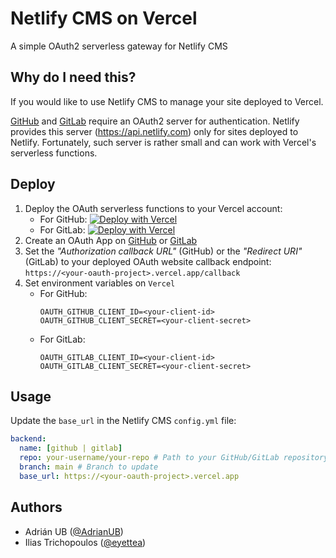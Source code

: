 # Netlify CMS on Vercel

A simple OAuth2 serverless gateway for Netlify CMS

## Why do I need this?

If you would like to use Netlify CMS to manage your site deployed to Vercel.

[GitHub](https://github.com) and [GitLab](https://gitlab.com) require an OAuth2 server for authentication. Netlify provides this server (https://api.netlify.com) only for sites deployed to Netlify. Fortunately, such server is rather small and can work with Vercel's serverless functions.

## Deploy

1. Deploy the OAuth serverless functions to your Vercel account:
   - For GitHub: [![Deploy with Vercel](https://vercel.com/button)](https://vercel.com/new/clone?repository-url=https%3A%2F%2Fgithub.com%2Fnop33%2Fnetlify-cms-oauth&env=OAUTH_GITHUB_CLIENT_ID,OAUTH_GITHUB_CLIENT_SECRET&envDescription=GitHub%20OAuth%20application%20env%20variables&envLink=https%3A%2F%2Fdocs.github.com%2Fen%2Fdevelopers%2Fapps%2Fbuilding-oauth-apps%2Fcreating-an-oauth-app&project-name=netlify-cms-oauth&repo-name=netlify-cms-oauth)
   - For GitLab: [![Deploy with Vercel](https://vercel.com/button)](https://vercel.com/new/clone?repository-url=https%3A%2F%2Fgithub.com%2Fnop33%2Fnetlify-cms-oauth&env=OAUTH_GITLAB_CLIENT_ID,OAUTH_GITLAB_CLIENT_SECRET&envDescription=GitLab%20OAuth%20application%20env%20variables&envLink=https%3A%2F%2Fdocs.gitlab.com%2Fee%2Fintegration%2Foauth_provider.html&project-name=netlify-cms-oauth&repo-name=netlify-cms-oauth)
2. Create an OAuth App on [GitHub](https://docs.github.com/en/developers/apps/building-oauth-apps/creating-an-oauth-app) or [GitLab](https://docs.gitlab.com/ee/integration/oauth_provider.html)
3. Set the _"Authorization callback URL"_ (GitHub) or the _"Redirect URI"_ (GitLab) to your deployed OAuth website callback endpoint: `https://<your-oauth-project>.vercel.app/callback`
4. Set environment variables on `Vercel`
   - For GitHub:
     ```shell
     OAUTH_GITHUB_CLIENT_ID=<your-client-id>
     OAUTH_GITHUB_CLIENT_SECRET=<your-client-secret>
     ```
   - For GitLab:
     ```shell
     OAUTH_GITLAB_CLIENT_ID=<your-client-id>
     OAUTH_GITLAB_CLIENT_SECRET=<your-client-secret>
     ```

## Usage

Update the `base_url` in the Netlify CMS `config.yml` file:

```yaml
backend:
  name: [github | gitlab]
  repo: your-username/your-repo # Path to your GitHub/GitLab repository
  branch: main # Branch to update
  base_url: https://<your-oauth-project>.vercel.app
```

## Authors

- Adrián UB ([@AdrianUB](https://twitter.com/AdrianUB))
- Ilias Trichopoulos ([@eyettea](https://twitter.com/eyettea))
